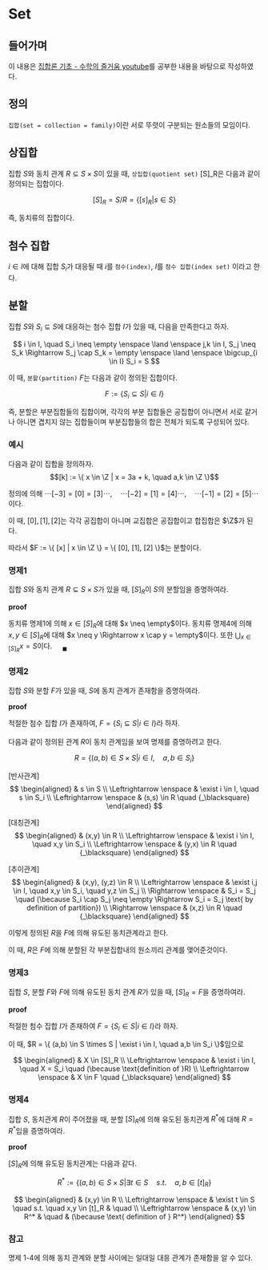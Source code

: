 # Set

## 들어가며
이 내용은 [집합론 기초 - 수학의 즐거움 youtube](https://www.youtube.com/playlist?list=PL4m4z_pFWq2rboSAR7cvRLcCI36Fb8ruF)를 공부한 내용을 바탕으로 작성하였다.

## 정의
`집합(set = collection = family)`이란 서로 뚜렷이 구분되는 원소들의 모임이다.

## 상집합

집합 $S$와 동치 관계 $R \subseteq S \times S$이 있을 때, `상집합(quotient set)` [S]_R은 다음과 같이 정의되는 집합이다.

$$ [S]_R = S/R = \{ [s]_R | s \in S \} $$

즉, 동치류의 집합이다.

## 첨수 집합

$i \in I$에 대해 집합 $S_i$가 대응될 때 $i$를 `첨수(index)`, $I$를 `첨수 집합(index set)` 이라고 한다.

## 분할

집합 $S$와 $S_i \subseteq S$에 대응하는 첨수 집합 $I$가 있을 때, 다음을 만족한다고 하자.

$$ i \in I, \quad S_i \neq \empty \enspace \land \enspace j,k \in I, S_j \neq S_k \Rightarrow S_j \cap S_k = \empty \enspace \land \enspace \bigcup_{i \in I} S_i = S $$

이 때, `분할(partition)` $F$는 다음과 같이 정의된 집합이다.

$$ F := \{ S_i \subseteq S | i \in I \} $$

즉, 분할은 부분집합들의 집합이며, 각각의 부분 집합들은 공집합이 아니면서 서로 같거나 아니면 겹치지 않는 집합들이며 부분집합들의 합은 전체가 되도록 구성되어 있다.

### 예시

다음과 같이 집합을 정의하자.  
$$[k] := \{ x \in \Z | x = 3a + k, \quad a,k \in \Z \}$$

정의에 의해 $\cdots [-3] = [0] = [3] \cdots, \quad \cdots [-2] = [1] = [4] \cdots, \quad \cdots [-1] = [2] = [5] \cdots$ 이다.

이 때, $[0],[1],[2]$는 각각 공집합이 아니며 교집합은 공집합이고 합집합은 $\Z$가 된다.

따라서 $F := \{ [x] | x \in \Z \} = \{ [0], [1], [2] \}$는 분할이다.

### 명제1

집합 $S$와 동치 관계 $R \subseteq S \times S$가 있을 때, $[S]_R$이 $S$의 분할임을 증명하여라.

**proof**

동치류 명제1에 의해 $x \in [S]_R$에 대해 $x \neq \empty$이다. 동치류 명제4에 의해 $x,y \in [S]_R$에 대해 $x \neq y \Rightarrow x \cap y = \empty$이다. 또한 $\bigcup_{x \in [S]_ R} x = S$이다. $\quad {_\blacksquare}$

### 명제2

집합 $S$와 분할 $F$가 있을 때, $S$에 동치 관계가 존재함을 증명하여라.

**proof**

적절한 첨수 집합 $I$가 존재하여, $F = \{ S_i \subseteq S | i \in I \}$라 하자.

다음과 같이 정의된 관계 $R$이 동치 관계임을 보여 명제를 증명하려고 한다.

$$ R = \{ (a,b) \in S \times S | i \in I, \quad a,b \in S_i\} $$

[반사관계]  
$$ \begin{aligned} & s \in S \\ \Leftrightarrow \enspace & \exist i \in I, \quad s \in S_i \\ \Leftrightarrow \enspace & (s,s) \in R \quad {_\blacksquare} \end{aligned} $$

[대칭관계]  
$$ \begin{aligned} & (x,y) \in R \\ \Leftrightarrow \enspace & \exist i \in I, \quad x,y \in S_i \\ \Leftrightarrow \enspace & (y,x) \in R \quad {_\blacksquare} \end{aligned} $$

[추이관계]  
$$ \begin{aligned} & (x,y), (y,z) \in R \\ \Leftrightarrow \enspace & \exist i,j \in I, \quad x,y \in S_i, \quad y,z \in S_j \\ \Rightarrow \enspace & S_i = S_j \quad (\because S_i \cap S_j \neq \empty \Rightarrow S_i = S_j \text{ by definition of partition}) \\ \Rightarrow \enspace & (x,z) \in R \quad {_\blacksquare} \end{aligned} $$

이렇게 정의된 $R$을 $F$에 의해 유도된 동치관계라고 한다.

이 때, $R$은 $F$에 의해 분할된 각 부분집합내의 원소끼리 관계를 맺어준것이다.

### 명제3

집합 $S$, 분할 $F$와 $F$에 의해 유도된 동치 관계 $R$가 있을 때, $[S]_R =F$을 증명하여라.

**proof**

적절한 첨수 집합 $I$가 존재하여 $F = \{ S_i \in S | i \in I \}$라 하자.

이 때, $R = \{ (a,b) \in S \times S | \exist i \in I, \quad a,b \in S_i \}$임으로

$$ \begin{aligned} & X \in [S]_R \\ \Leftrightarrow \enspace & \exist i \in I, \quad X = S_i \quad (\because \text{definition of }R) \\ \Leftrightarrow \enspace & X \in F \quad {_\blacksquare} \end{aligned} $$

### 명제4

집합 $S$, 동치관계 $R$이 주어졌을 때, 분할 $[S]_R$에 의해 유도된 동치관계 $R^*$에 대해 $R = R^*$임을 증명하여라.

**proof**

$[S]_R$에 의해 유도된 동치관계는 다음과 같다.

$$ R^* := \{ (a,b) \in S \times S | \exists t \in S \quad s.t. \quad a,b \in [t]_R \} $$

$$ \begin{aligned} & (x,y) \in R \\ \Leftrightarrow \enspace & \exist t \in S \quad s.t. \quad x,y \in [t]_R & \quad \\ \Leftrightarrow \enspace & (x,y) \in R^* & \quad & (\because \text{ definition of } R^*) \end{aligned} $$

### 참고

명제 1-4에 의해 동치 관계와 분할 사이에는 일대일 대응 관계가 존재함을 알 수 있다.


